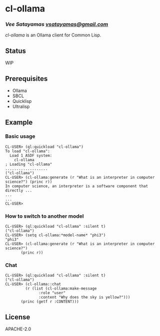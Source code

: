 # cl-ollama
### _Vee Satayamas <vsatayamas@gmail.com>_

_cl-ollama_ is an Ollama client for Common Lisp.

## Status

WIP

## Prerequisites

* Ollama
* SBCL
* Quicklisp
* Ultralisp

## Example

### Basic usage

```Lisp
CL-USER> (ql:quickload "cl-ollama")
To load "cl-ollama":
  Load 1 ASDF system:
    cl-ollama
; Loading "cl-ollama"
...................
("cl-ollama")
CL-USER> (cl-ollama:generate (r "What is an interpreter in computer science?") (princ r))
In computer science, an interpreter is a software component that directly ...
...
...
CL-USER>
```

### How to switch to another model

```Lisp
CL-USER> (ql:quickload "cl-ollama" :silent t)
("cl-ollama")
CL-USER> (setq cl-ollama:*model-name* "phi3")
"phi3"
CL-USER> (cl-ollama:generate (r "What is an interpreter in computer science?") 
	   (princ r))
```

### Chat

```Lisp
CL-USER> (ql:quickload "cl-ollama" :silent t)
("cl-ollama")
CL-USER> (cl-ollama::chat 
	     (r (list (cl-ollama:make-message 
		       :role "user" 
		       :content "Why does the sky is yellow?")))
	   (princ (getf r :CONTENT)))
```

## License

APACHE-2.0


